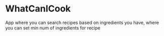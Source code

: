 # WhatCanICook
App where you can search recipes based on ingredients you have, where you can set min num of ingredients for recipe
